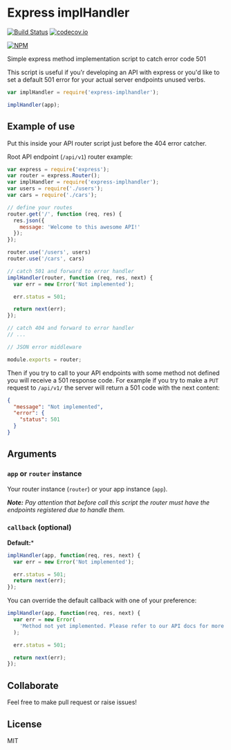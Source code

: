# Express implHandler

[![Build Status](https://travis-ci.org/AlbertoFdzM/express-implhandler.svg?branch=master)](https://travis-ci.org/AlbertoFdzM/express-implhandler) [![codecov.io](https://codecov.io/github/AlbertoFdzM/express-implhandler/coverage.svg?branch=master)](https://codecov.io/github/AlbertoFdzM/express-implhandler?branch=master)

[![NPM](https://nodei.co/npm/express-implhandler.png)](https://nodei.co/npm/express-implhandler/)

Simple express method implementation script to catch error code 501

This script is useful if you'r developing an API with express or you'd like to set a default 501 error for your actual server endpoints unused verbs.

```javascript
var implHandler = require('express-implhandler');

implHandler(app);
```

## Example of use

Put this inside your API router script just before the 404 error catcher.

Root API endpoint (`/api/v1`) router example:

```javascript
var express = require('express');
var router = express.Router();
var implHandler = require('express-implhandler');
var users = require('./users');
var cars = require('./cars');

// define your routes
router.get('/', function (req, res) {
  res.json({
    message: 'Welcome to this awesome API!'
  });
});

router.use('/users', users)
router.use('/cars', cars)

// catch 501 and forward to error handler
implHandler(router, function (req, res, next) {
  var err = new Error('Not implemented');

  err.status = 501;

  return next(err);
});

// catch 404 and forward to error handler
// ...

// JSON error middleware

module.exports = router;
```

Then if you try to call to your API  endpoints with some method not defined you will receive a 501 response code. For example if you try to make a `PUT` request to `/api/v1/` the server will return a 501 code with the next content:

```json
{
  "message": "Not implemented",
  "error": {
    "status": 501
  }
}
```

## Arguments

### `app` or `router` instance

Your router instance (`router`) or your app instance (`app`).

_**Note:** Pay attention that before call this script the router must have the endpoints registered due to handle them._

### `callback` (optional)

**Default:***
```javascript
implHandler(app, function(req, res, next) {
  var err = new Error('Not implemented');

  err.status = 501;
  return next(err);
});
```

You can override the default callback with one of your preference:
```javascript
implHandler(app, function(req, res, next) {
  var err = new Error(
    'Method not yet implemented. Please refer to our API docs for more info'
  );

  err.status = 501;

  return next(err);
});
```

## Collaborate

Feel free to make pull request or raise issues!

## License

MIT

